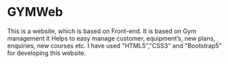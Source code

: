 # GYMWeb
This is a website, which is based on Front-end. It is based on Gym management it Helps 
to easy manage customer, equipment’s, new plans, enquiries, new courses 
etc.
I have used "HTML5","CSS3" and "Bootstrap5" for developing this website.

